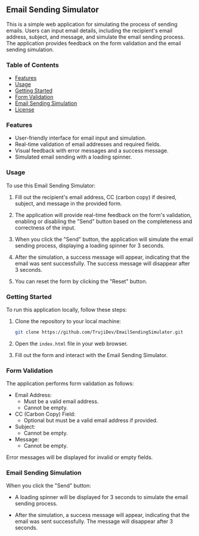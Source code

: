 ## Email Sending Simulator

This is a simple web application for simulating the process of sending emails. Users can input email details, including the recipient's email address, subject, and message, and simulate the email sending process. The application provides feedback on the form validation and the email sending simulation.

### Table of Contents

- [Features](#features)
- [Usage](#usage)
- [Getting Started](#getting-started)
- [Form Validation](#form-validation)
- [Email Sending Simulation](#email-sending-simulation)
- [License](#license)

### Features

- User-friendly interface for email input and simulation.
- Real-time validation of email addresses and required fields.
- Visual feedback with error messages and a success message.
- Simulated email sending with a loading spinner.

### Usage

To use this Email Sending Simulator:

1. Fill out the recipient's email address, CC (carbon copy) if desired, subject, and message in the provided form.

2. The application will provide real-time feedback on the form's validation, enabling or disabling the "Send" button based on the completeness and correctness of the input.

3. When you click the "Send" button, the application will simulate the email sending process, displaying a loading spinner for 3 seconds.

4. After the simulation, a success message will appear, indicating that the email was sent successfully. The success message will disappear after 3 seconds.

5. You can reset the form by clicking the "Reset" button.

### Getting Started

To run this application locally, follow these steps:

1. Clone the repository to your local machine:

   ```bash
   git clone https://github.com/TrujiDev/EmailSendingSimulator.git
   ```

2. Open the `index.html` file in your web browser.

3. Fill out the form and interact with the Email Sending Simulator.

### Form Validation

The application performs form validation as follows:

- Email Address:
  - Must be a valid email address.
  - Cannot be empty.
- CC (Carbon Copy) Field:
  - Optional but must be a valid email address if provided.
- Subject:
  - Cannot be empty.
- Message:
  - Cannot be empty.

Error messages will be displayed for invalid or empty fields.

### Email Sending Simulation

When you click the "Send" button:

- A loading spinner will be displayed for 3 seconds to simulate the email sending process.

- After the simulation, a success message will appear, indicating that the email was sent successfully. The message will disappear after 3 seconds.
